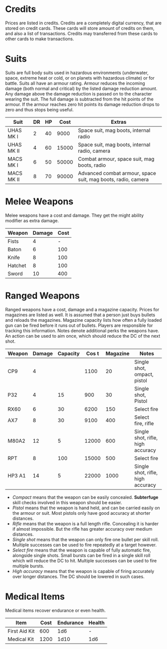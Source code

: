 # Credits

Prices are listed in credits. Credits are a completely digital currency,
that are stored on credit cards. These cards will store amount of credits
on them, and also a list of transactions. Credits may transferred from
these cards to other cards to make transactions.

# Suits

Suits are full body suits used in hazardous environments (underwater, space,
extreme heat or cold, or on planets with hazardous climate) or for battle.
Suits all have an armour rating. Armour reduces the incoming damage (both
normal and critical) by the listed damage reduction amount. Any damage above
the damage reduction is passed on to the character wearing the suit. The
full damage is subtracted from the hit points of the armour. If the armour
reaches zero hit points its damage reduction drops to zero and thus stops
being useful.

| Suit        | DR  | HP  | Cost  | Extras
|-------------|-----|-----|-------|----------------------------
| UHAS MK I   | 2   | 40  |  9000 | Space suit, mag boots, internal radio
| UHAS MK II  | 4   | 60  | 15000 | Space suit, mag boots, internal radio, camera
| MACS MK I   | 6   | 50  | 50000 | Combat armour, space suit, mag boots, radio
| MACS MK II  | 8   | 70  | 90000 | Advanced combat armour, space suit, mag boots, radio, camera

# Melee Weapons

Melee weapons have a cost and damage. They get the might ability modifier
as extra damage.

| Weapon    | Damage | Cost
|-----------|--------|-----
| Fists     | 4      | -
| Baton     | 6      | 100
| Knife     | 8      | 100
| Hatchet   | 8      | 100
| Sword     | 10     | 400

# Ranged Weapons

Ranged weapons have a cost, damage and a magazine capacity. Prices for
magazines are listed as well. It is assumed that a person just buys
bullets and reloads the magazines. Magazine capacity lists how often
a fully loaded gun can be fired before it runs out of bullets. Players
are responsible for tracking this information. Notes denote additional
perks the weapons have. An action can be used to aim once, which should
reduce the DC of the next shot.

| Weapon  | Damage | Capacity | Cos t  | Magazine | Notes
|---------|--------|----------|--------|----------|---------------
| CP9     | 4      |          |  1100  |   20     | Single shot,  ompact, pistol
| P32     | 4      |  15      |   900  |   30     | Single shot, Pistol
| RX60    | 6      |  30      |  6200  |  150     | Select fire
| AX7     | 8      |  30      |  9100  |  400     | Select fire, rifle
| M80A2   | 12     |   5      | 12000  |  600     | Single shot, rifle, high accuracy
| RPT     | 8      | 100      | 15000  |  500     | Select fire
| HP3 A1  | 14     |   5      | 22000  | 1000     | Single shot, rifle, high accuracy

* *Compact* means that the weapon can be easily concealed. **Subterfuge**
  skill checks involved in this weapon should be easier.
* *Pistol* means that the weapon is hand held, and can be carried easily
  on the armour or suit. Most pistols only have good accuracy at shorter
  distances.
* *Rifle* means that the weapon is a full length rifle. Concealing it is
  harder if almost impossible. But the rifle has greater accuracy over
  medium distances.
* *Single shot* means that the weapon can only fire one bullet per skill
  roll. Multiple successes can be used to fire repeatedly at a target
  however.
* *Select fire* means that the weapon is capable of fully automatic fire,
  alongside single shots. Small bursts can be fired in a single skill
  roll which will reduce the DC to hit. Multiple successes can be used to
  fire multiple bursts.
* *High accuracy* means that the weapon is capable of firing accurately
  over longer distances. The DC should be lowered in such cases.

# Medical Items

Medical items recover endurance or even health.

| Item          | Cost   | Endurance   |  Health
|---------------|--------|-------------|-----------
| First Aid Kit |  600   | 1d6         | -
| Medical Kit   | 1200   | 1d10        | 1d6
